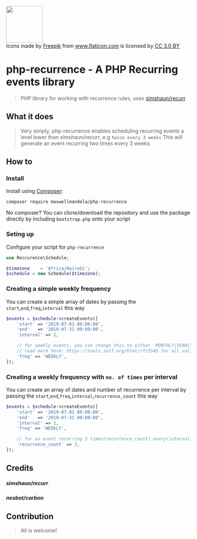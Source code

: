 <img height="100px" width="100px" src="https://image.flaticon.com/icons/svg/123/123392.svg">

<div>Icons made by <a href="https://www.freepik.com/" title="Freepik">Freepik</a> from <a href="https://www.flaticon.com/"                 title="Flaticon">www.flaticon.com</a> is licensed by <a href="http://creativecommons.org/licenses/by/3.0/"                 title="Creative Commons BY 3.0" target="_blank">CC 3.0 BY</a></div>

# php-recurrence - A PHP Recurring events library

> PHP library for working with recurrence rules, uses [simshaun/recurr](https://github.com/simshaun/recurr)

## What it does

> Very simply, php-recurrence enables scheduling recurring events a level lower than simshaun/recurr, e.g `twice every 3 weeks`
> This will generate an event recurring two times every 3 weeks


How to 
-----------


### Install

Install using [Composer](http://getcomposer.org):

```
composer require maxwellmandela/php-recurrence
```

No composer? You can clone/download the repository and use the package directly by including `bootstrap.php` onto your script


### Seting up
Configure your script for `php-recurrence`

```php
use Reccurence\Schedule;

$timezone    = 'Africa/Nairobi';
$schedule = new Schedule($timezone);
```


### Creating a simple weekly frequency

You can create a simple array of dates by passing the `start`,`end`,`freq`,`interval` this way

```php
$events = $schedule->createEvents([
    'start' => '2019-07-01 00:00:00',
    'end'   => '2019-07-31 00:00:00',
    'interval' => 2,

    // for weekly events, you can change this to either  MONTHLY|YEARLY|DAILY|HOURLY
    // read more here: https://tools.ietf.org/html/rfc5545 for all valid frequencies
    'freq' => 'WEEKLY',
]);
```

### Creating a weekly frequency with `no. of times` per interval

You can create an array of dates and number of recurrence per interval by passing the `start`,`end`,`freq`,`interval`,`recurrence_count` this way

```php
$events = $schedule->createEvents([
    'start' => '2019-07-01 00:00:00',
    'end'   => '2019-07-31 00:00:00',
    'interval' => 2,
    'freq' => 'WEEKLY',

    // for an event recurring 3 times(recurrence_count) every(interval)  2 weeks(freq)
    'recurrence_count' => 3,
]);
```


## Credits
##### simshaun/recurr
##### nesbot/carbon

## Contribution

> All is welcome!
